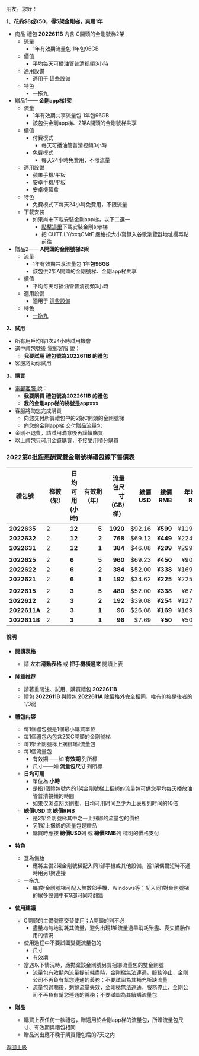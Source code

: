 朋友，您好！

<strong>1、花約$8或¥50，得5架金剛梯，爽用1年</strong>
- 商品 禮包<strong> 2022611B </strong> 内含 C開頭的金剛號梯2架
  - 流量
    - 1年有效期流量包 1年包96GB
  - 價值
    - 平均每天可播油管普清视頻3小時
  - 適用設備
    - 適用于 [這些設備](https://github.com/a2zitpro/web/blob/master/LadderFree/kkDictionary/KKLadderConfigration/KKLadderConfigration.md)
  - 特色
    - [一拖九](https://github.com/a2zitpro/web/blob/master/LadderFree/kkDictionary/OneForNine.md)
- 贈品1——<strong> 金剛app梯1架</strong> 
  - 流量
    - 1年有效期共享流量包 1年包96GB 
    - 該包供金剛app梯、2架A開頭的金剛號梯共享
  - 價值
    - 付費模式
      - 每天可播油管普清视頻3小時
    - 免費模式
      - 每天24小時免費用，不限流量
  - 適用設備
    - 蘋果手機/平板
    - 安卓手機/平板
    - 安卓機頂盒
  - 特色
    - 免費模式下每天24小時免費用，不限流量
  - 下載安裝
    - 如果尚未下載安裝金剛app梯，以下二選一
      - [點擊這里](https://CUTT.LY/xxqCMtF)下載安裝金剛app梯
      - 把 CUTT.LY/xxqCMtF 嚴格按大小寫録入谷歌瀏覽器地址欄再點前往
- 贈品2——<strong> A開頭的金剛號梯2架</strong> 
  - 流量
    - 1年有效期共享流量包<strong> 1年包96GB </strong> 
    - 該包供2架A開頭的金剛號梯、金剛app梯共享
  - 價值
    - 平均每天可播油管普清视頻3小時
  - 適用設備
    - 適用于 [這些設備](https://github.com/a2zitpro/web/blob/master/LadderFree/kkDictionary/KKLadderConfigration/KKLadderConfigration.md)
  - 特色
    - [一拖九](https://github.com/a2zitpro/web/blob/master/LadderFree/kkDictionary/OneForNine.md)

<Strong>2、試用 </Strong>
  - 所有用戶均有1次24小時試用機會
  - 選中禮包號後[ 電郵客服 ](mailto:cs@a2zit.us)說：
    - <strong> 我要試用 禮包號為2022611B 的禮包</strong>
  - 客服將助你試用

<Strong>3、購買 </Strong>
  - [ 電郵客服 ](mailto:cs@a2zit.us)說：
    - <strong> 我要購買 禮包號為2022611B 的禮包</strong>
    - <strong> 我的金剛app梯的梯號是appxxx</strong>
  - 客服將助您完成購買
    - 向您交付所買禮包中的2架C開頭的金剛號梯
    - 向您的金剛app梯[ 交付贈品流量包 ](https://github.com/atzitpro/web/blob/master/LadderFree/kkDictionary/Price/DeliveryPoints.md)
  - 金剛不退費，請試用滿意後再謹慎購買
  - 以上禮包只可用金錢購買，不接受用積分購買



### 2022第6批鉅惠酬賓雙金剛號梯禮包線下售價表


|禮包號| 梯數（架） | 日均可用(小時)| 有效期（年） | 流量包尺寸（GB/梯） | 總價 USD| 總價 RMB| 年均價RMB|月均價RMB| 匯率 | 線下限售(單) |
|-----|-----|-------|---:|---:|-------:|------:|------:|----:|---|------|
| <strong> 2022635|2| <strong> 12| <strong> 5| <strong> 1920|$92.16| <strong> ¥599|¥119.81|¥9.98 | 6.50 |10,000|
| <strong> 2022632|2| <strong> 12| <strong> 2| <strong> 768|$69.12| <strong> ¥449|¥224.50 |¥18.71| 6.50 |10,000 |
| <strong> 2022631|2| <strong> 12| <strong> 1| <strong> 384|$46.08| <strong> ¥299|¥299.00 |¥24.92| 6.50 |10,000 |
||||||||||||
| <strong> 2022625|2| <strong> 6| <strong> 5| <strong> 960|$69.23| <strong> ¥450|¥90.00|¥7.50| 6.50 |10,000|
| <strong> 2022622|2| <strong> 6| <strong> 2| <strong> 384|$52.00| <strong> ¥338|¥169.00 |¥14.08| 6.50 |10,000 |
| <strong> 2022621|2| <strong> 6| <strong> 1| <strong> 192|$34.62| <strong> ¥225|¥225.00 |¥18.75| 6.50 |10,000 |
||||||||||||
| <strong> 2022615|2| <strong> 3| <strong> 5| <strong> 480|$52.00| <strong> ¥338|¥67.60| ¥5.63 | 6.50 |10,000|
| <strong> 2022612|2| <strong> 3| <strong> 2| <strong> 192|$39.08| <strong> ¥254|¥127.00 |¥10.58| 6.50 |10,000 |
| <strong> 2022611A|2| <strong> 3| <strong> 1| <strong> 96|$26.08| <strong> ¥169|¥169.00 |¥14.08| 6.50 |10,000 |
| <strong> 2022611B|2| <strong> 3| <strong> 1| <strong>  96| $7.69| <strong> ¥50|¥50.00 |¥4.17| 6.50 |10,000 |

#### 說明

<!--
- 上表所列禮包是為酬謝長期跟隨金剛的忠誠用戶而備
- 對金剛公司品德、產品質量尚持懷疑態度的新用戶請繞行
-->
- <Strong> 閱讀表格</Strong>
  - 請 <Strong>左右滑動表格</Strong> 或 <Strong>把手機橫過來</Strong> 閱讀上表
- <Strong>隆重推荐 </Strong>
  - 請著重關注、試用、購買禮包<Strong> 2022611B  </Strong>
  - 禮包<Strong> 2022611B  </Strong>與禮包<Strong> 2022611A  </Strong>除價格外完全相同，唯有价格是後者的1/3弱
- <Strong>禮包内容 </Strong>
  - 每1個禮包號是1個最小購買單位
  - 每1個禮包內包含2架C開頭的金剛號梯
  - 每1架金剛號梯上捆綁1個流量包
  - 每1個流量包
    - 有效期——如<strong> 有效期 </strong>列所標
    - 尺寸——如<strong> 流量包尺寸 </strong>列所標
  - <strong>日均可用 </strong>
    - 單位為<strong> 小時</strong>
    - 是指1個禮包號內的1架金剛號梯上捆綁的流量包可供您平均每天播放油管普清視頻的時間
    - 如果仅浏览网页刷推，日均可用时间至少为上表所列时间的10倍
  - <strong>總價USD </strong>或<strong> 總價RMB </strong>
    - 是2架金剛號梯其中之一上捆綁的流量包的價格
    - 另1架上捆綁的流量包是贈品
    - 購買時應按<strong> 總價USD</strong>列 或<strong> 總價RMB</strong>列 標明的價格支付
- <Strong> 特色 </Strong>
  - 互為備胎
    - 應將主備2架金剛號梯配入同1部手機或其他設備，當1架偶爾短時不通時用另1架連接
  - 一拖九
    - 每1對金剛號梯可配入無數部手機、Windows等；配入同1對金剛號梯的眾多設備中有9部可同時翻牆
- <Strong> 使用建議 </Strong>
  - C開頭的主備號應交替使用；A開頭的則不必
    - 盡量均勻地消耗其流量，避免出現1架流量過早消耗殆盡、喪失備胎作用的情況
  - 使用過程中不要試圖變更流量包的
    - 尺寸
    - 有效期
  - 當遇以下情況時，應拋棄該金剛號另買捆綁流量包的雙金剛號
    - 流量包有效期內流量提前耗盡時，金剛梯無法連通，服務停止，金剛公司不再負有幫您連通的義務；不要試圖為其補充所缺流量
    - 流量包過期後，剩餘流量失效，金剛梯無法連通，服務停止，金剛公司不再負有幫您連通的義務；不要試圖為其續購流量包


- <Strong> 贈品 </Strong>
  - 購買上表任何一款禮包，贈適用於金剛app梯的流量包，所贈流量包尺寸、有效期與禮包相同
  - 贈品派出應不晚于購買禮包后的7天之内

[返回上級](https://github.com/a2zitpro/web/blob/master/LadderFree/kkDictionary/Price/KKDTPrice.md)
